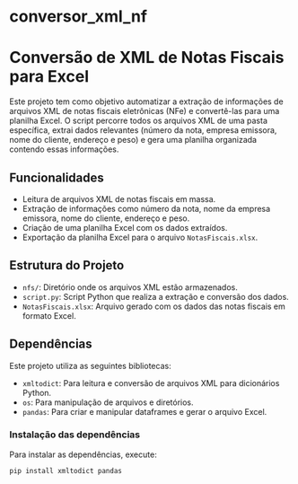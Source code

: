 # conversor_xml_nf

# Conversão de XML de Notas Fiscais para Excel

Este projeto tem como objetivo automatizar a extração de informações de arquivos XML de notas fiscais eletrônicas (NFe) e convertê-las para uma planilha Excel. O script percorre todos os arquivos XML de uma pasta específica, extrai dados relevantes (número da nota, empresa emissora, nome do cliente, endereço e peso) e gera uma planilha organizada contendo essas informações.

## Funcionalidades

- Leitura de arquivos XML de notas fiscais em massa.
- Extração de informações como número da nota, nome da empresa emissora, nome do cliente, endereço e peso.
- Criação de uma planilha Excel com os dados extraídos.
- Exportação da planilha Excel para o arquivo `NotasFiscais.xlsx`.

## Estrutura do Projeto

- `nfs/`: Diretório onde os arquivos XML estão armazenados.
- `script.py`: Script Python que realiza a extração e conversão dos dados.
- `NotasFiscais.xlsx`: Arquivo gerado com os dados das notas fiscais em formato Excel.

## Dependências

Este projeto utiliza as seguintes bibliotecas:

- `xmltodict`: Para leitura e conversão de arquivos XML para dicionários Python.
- `os`: Para manipulação de arquivos e diretórios.
- `pandas`: Para criar e manipular dataframes e gerar o arquivo Excel.

### Instalação das dependências

Para instalar as dependências, execute:

```bash
pip install xmltodict pandas
